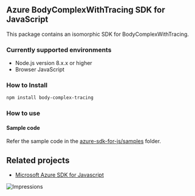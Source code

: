 ## Azure BodyComplexWithTracing SDK for JavaScript

This package contains an isomorphic SDK for BodyComplexWithTracing.

### Currently supported environments

- Node.js version 8.x.x or higher
- Browser JavaScript

### How to Install

```bash
npm install body-complex-tracing
```

### How to use

#### Sample code

Refer the sample code in the [azure-sdk-for-js/samples](https://github.com/Azure/azure-sdk-for-js/tree/master/samples) folder.

## Related projects

- [Microsoft Azure SDK for Javascript](https://github.com/Azure/azure-sdk-for-js)


![Impressions](https://azure-sdk-impressions.azurewebsites.net/api/impressions/azure-sdk-for-js%2Fsdk%2Fcdn%2Farm-cdn%2FREADME.png)